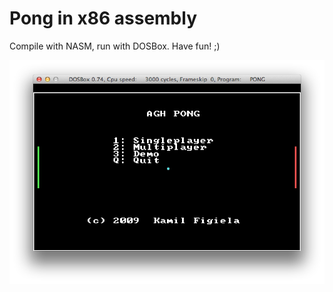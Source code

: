 # Pong in x86 assembly

Compile with NASM, run with DOSBox. Have fun! ;)

![Screenshot](./screenshot.png)